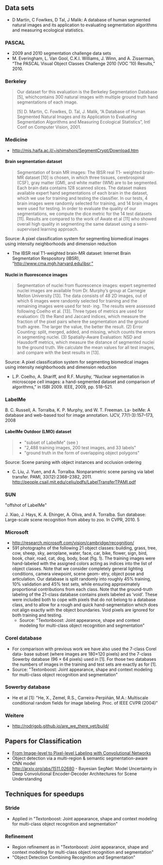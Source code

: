## Data sets

* D Martin, C Fowlkes, D Tal, J Malik: A database of human segmented natural
  images and its application to evaluating segmentation algorithms and
  measuring ecological statistics.

### PASCAL
* 2009 and 2010 segmentation challenge data sets
* M. Everingham, L. Van Gool, C.K.I. Williams, J. Winn, and A. Zisserman, “The
  PASCAL Visual Object Classes Challenge 2010 (VOC ’10) Results,” 2010.


### Berkeley
> Our dataset for this evaluation is the Berkeley Segmentation Database [5],
> whichcontains 300 natural images with multiple ground truth hand
> segmentations of each image.
>
> [5] D. Martin, C. Fowlkes, D. Tal, J. Malik, “A Database of Human Segmented
> Natural Images and its Application to Evaluating Segmentation Algorithms and
> Measuring Ecological Statistics”, Intl Conf on Computer Vision, 2001.


### Medicine

*  http://mis.haifa.ac.il/~ishimshoni/SegmentCrypt/Download.htm


#### Brain segmentation dataset

> Segmentation of brain MR images: The IBSR real T1- weighted brain-MR dataset
[10] is chosen, in which three tissues, cerebrospinal (CSF), gray matter (GM),
and white matter (WM) are to be segmented. Each brain data contains 128 scanned
slices. The dataset makes available expert hand segmentations of each brain in
the dataset, which we use for training and testing the classifier. In our
tests, 4 brain images were randomly selected for training, and 14 brain images
were used for testing. In order to evaluate the quality of our segmentations,
we compute the dice metric for the 14 test datasets [11]. Results are compared
to the work of Awate et al [11] who showed overall high quality in segmenting
the same dataset using a semi-supervised learning approach.

Source: A pixel classification system for segmenting biomedical images using
        intensity neighborhoods and dimension reduction

* The IBSR real T1-weighted brain-MR dataset: Internet Brain Segmentation
  Respository (IBSR), “http://www.cma.mgh.harvard.edu/ibsr,”


#### Nuclei in fluorescence images

> Segmentation of nuclei from fluorescence images: expert segmented nuclei
images are available from Dr. Murphy’s group at Carnegie Mellon University
[13]. The data consists of 48 2D images, out of which 6 images were randomly
selected for training and the remaining images were used for test- ing. The
results were assessed following Coelho et al. [13]. Three types of metrics are
used for evaluation: (1) the Rand and Jaccard indices, which measure the
fraction of the pixel pairs where the segmentation and the ground truth agree.
The larger the value, the better the result. (2) Error Counting: split, merged,
added, and missing, which counts the errors in segmenting nuclei. (3)
Spatially-Aware Evaluation: NSD and Hausdorff metrics, which measure the
distance of segmented nuclei to the ground truth. We calculate the mean values
for all test images, and compare with the best results in [13].

Source: A pixel classification system for segmenting biomedical images using
        intensity neighborhoods and dimension reduction

* L.P. Coelho, A. Shariff, and R.F. Murphy, “Nuclear segmentation in microscope
  cell images: a hand-segmented dataset and comparison of algorithms,” in ISBI
  2009. IEEE, 2009, pp. 518–521.


### LabelMe

B. C. Russell, A. Torralba, K. P. Murphy, and W. T. Freeman. La-
belMe: A database and web-based tool for image annotation. IJCV,
77(1-3):157–173, 2008

#### LabelMe Outdoor (LMO) dataset

> * "subset of LabelMe" (see )
> * "2,488 training images, 200 test images, and 33 labels"
> * "ground truth in the form of overlapping object polygons"

Source: Scene parsing with object instances and occlusion ordering

* C. Liu, J. Yuen, and A. Torralba. Nonparametric scene parsing via label
  transfer. PAMI, 33(12):2368–2382, 2011. http://people.csail.mit.edu/celiu/pdfs/LabelTransferTPAMI.pdf


### SUN

"offshot of LabelMe"

J. Xiao, J. Hays, K. A. Ehinger, A. Oliva, and A. Torralba. Sun
database: Large-scale scene recognition from abbey to zoo. In
CVPR, 2010. 5


### Microsoft

* http://research.microsoft.com/vision/cambridge/recognition/
* 591 photographs of the following 21 object classes: building, grass, tree,
  cow, sheep, sky, aeroplane, water, face, car, bike, flower, sign, bird, book,
  chair, road, cat, dog, body, boat (fig. 1). The training images were
  hand-labeled with the assigned colors acting as indices into the list of
  object classes. Note that we consider completely general lighting conditions,
  camera viewpoint, scene geom- etry, object pose and articulation. Our
  database is split randomly into roughly 45% training, 10% validation and 45%
  test sets, while ensuring approximately proportional contributions from each
  class. Note that the ground-truth labeling of the 21-class database contains
  pixels labeled as ‘void’. These were included both to cope with pixels that
  do not belong to a database class, and to allow for a rough and quick
  hand-segmentation which does not align exactly with the object boundaries.
  Void pixels are ignored for both training and testing.
  - Source: "Textonboost: Joint appearance, shape and context modeling for
    multi-class object recognition and segmentation"


### Corel database
* For comparison with previous work we have also used the 7-class Corel data-
  base subset (where images are 180×120 pixels) and the 7-class Sowerby
  database (96 × 64 pixels) used in [1]. For those two databases the numbers of
  images in the training and test sets are exactly as for [1].
* Source: "Textonboost: Joint appearance, shape and context modeling for
  multi-class object recognition and segmentation"


### Sowerby database

* He et al [1]: "He, X., Zemel, R.S., Carreira-Perpiñán, M.A.: Multiscale
  conditional random fields for image labeling. Proc. of IEEE CVPR (2004)"


### Weitere

* http://rodrigob.github.io/are_we_there_yet/build/


## Papers for Classification

* [From Image-level to Pixel-level Labeling with Convolutional Networks](http://www.cv-foundation.org/openaccess/content_cvpr_2015/papers/Pinheiro_From_Image-Level_to_2015_CVPR_paper.pdf)
* Object detection via a multi-region & semantic segmentation-aware CNN model
* http://arxiv.org/abs/1511.02680 - Bayesian SegNet: Model Uncertainty in Deep
  Convolutional Encoder-Decoder Architectures for Scene Understanding

## Techniques for speedups

### Stride

* Applied in "Textonboost: Joint appearance, shape and context modeling for
  multi-class object recognition and segmentation"

### Refinement

* Region refinement as in "Textonboost: Joint appearance, shape and context
  modeling for multi-class object recognition and segmentation"
* "Object Detection Combining Recognition and Segmentation"
